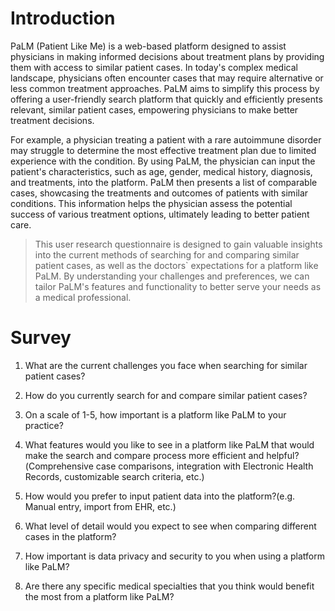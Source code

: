 # Introduction

PaLM (Patient Like Me) is a web-based platform designed to assist physicians in making informed decisions about treatment plans by providing them with access to similar patient cases. In today's complex medical landscape, physicians often encounter cases that may require alternative or less common treatment approaches. PaLM aims to simplify this process by offering a user-friendly search platform that quickly and efficiently presents relevant, similar patient cases, empowering physicians to make better treatment decisions.

For example, a physician treating a patient with a rare autoimmune disorder may struggle to determine the most effective treatment plan due to limited experience with the condition. By using PaLM, the physician can input the patient's characteristics, such as age, gender, medical history, diagnosis, and treatments, into the platform. PaLM then presents a list of comparable cases, showcasing the treatments and outcomes of patients with similar conditions. This information helps the physician assess the potential success of various treatment options, ultimately leading to better patient care.

> This user research questionnaire is designed to gain valuable insights into the current methods of searching for and comparing similar patient cases, as well as the doctors` expectations for a platform like PaLM. By understanding your challenges and preferences, we can tailor PaLM's features and functionality to better serve your needs as a medical professional.

# Survey

1. What are the current challenges you face when searching for similar patient cases?

2. How do you currently search for and compare similar patient cases?

3. On a scale of 1-5, how important is a platform like PaLM to your practice?

4. What features would you like to see in a platform like PaLM that would make the search and compare process more efficient and helpful?(Comprehensive case comparisons, integration with Electronic Health Records, customizable search criteria, etc.)

5. How would you prefer to input patient data into the platform?(e.g. Manual entry, import from EHR, etc.)

6. What level of detail would you expect to see when comparing different cases in the platform?

7. How important is data privacy and security to you when using a platform like PaLM?

8. Are there any specific medical specialties that you think would benefit the most from a platform like PaLM?
